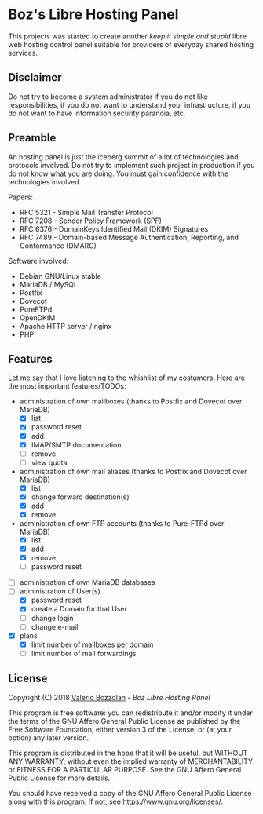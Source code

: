 # Boz's Libre Hosting Panel

This projects was started to create another _keep it simple and stupid_ libre web hosting control panel suitable for providers of everyday shared hosting services.

## Disclaimer

Do not try to become a system administrator if you do not like responsibilities, if you do not want to understand your infrastructure, if you do not want to have information security paranoia, etc.

## Preamble

An hosting panel is just the iceberg summit of a lot of technologies and protocols involved. Do not try to implement such project in production if you do not know what you are doing. You must gain confidence with the technologies involved.

Papers:
* RFC 5321 - Simple Mail Transfer Protocol
* RFC 7208 - Sender Policy Framework (SPF)
* RFC 6376 - DomainKeys Identified Mail (DKIM) Signatures
* RFC 7489 - Domain-based Message Authentication, Reporting, and Conformance (DMARC)

Software involved:
* Debian GNU/Linux stable
* MariaDB / MySQL
* Postfix
* Dovecot
* PureFTPd
* OpenDKIM
* Apache HTTP server / nginx
* PHP

## Features

Let me say that I love listening to the whishlist of my costumers. Here are the most important features/TODOs:

- administration of own mailboxes (thanks to Postfix and Dovecot over MariaDB)
	- [X] list
	- [X] password reset
	- [X] add
	- [X] IMAP/SMTP documentation
	- [ ] remove
	- [ ] view quota
- administration of own mail aliases (thanks to Postfix and Dovecot over MariaDB)
	- [X] list
	- [X] change forward destination(s)
	- [X] add
	- [X] remove
- administration of own FTP accounts (thanks to Pure-FTPd over MariaDB)
	- [X] list
	- [X] add
	- [X] remove
	- [ ] password reset
- [ ] administration of own MariaDB databases
- [ ] administration of User(s)
	- [X] password reset
	- [X] create a Domain for that User
	- [ ] change login
	- [ ] change e-mail
- [X] plans
	- [X] limit number of mailboxes per domain
	- [ ] limit number of mail forwardings

## License

Copyright (C) 2018 [Valerio Bozzolan](https://boz.reyboz.it/) - _Boz Libre Hosting Panel_

This program is free software: you can redistribute it and/or modify it under the terms of the GNU Affero General Public License as published by the Free Software Foundation, either version 3 of the License, or (at your option) any later version.

This program is distributed in the hope that it will be useful, but WITHOUT ANY WARRANTY; without even the implied warranty of MERCHANTABILITY or FITNESS FOR A PARTICULAR PURPOSE.
See the GNU Affero General Public License for more details.

You should have received a copy of the GNU Affero General Public License along with this program. If not, see <https://www.gnu.org/licenses/>.
